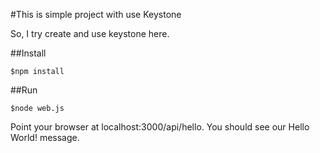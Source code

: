 #This is simple project with use Keystone

So, I try create and use keystone here.

##Install
```
$npm install
```
##Run
```
$node web.js
```
Point your browser at localhost:3000/api/hello. You should see our Hello World! message.


